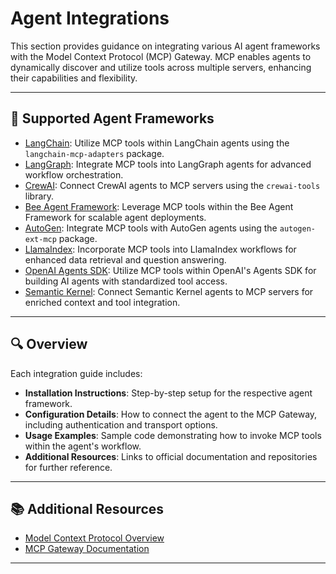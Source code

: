 # Agent Integrations

This section provides guidance on integrating various AI agent frameworks with the Model Context Protocol (MCP) Gateway. MCP enables agents to dynamically discover and utilize tools across multiple servers, enhancing their capabilities and flexibility.

---

## 🧠 Supported Agent Frameworks

- [LangChain](langchain.md): Utilize MCP tools within LangChain agents using the `langchain-mcp-adapters` package.
- [LangGraph](langgraph.md): Integrate MCP tools into LangGraph agents for advanced workflow orchestration.
- [CrewAI](crewai.md): Connect CrewAI agents to MCP servers using the `crewai-tools` library.
- [Bee Agent Framework](bee.md): Leverage MCP tools within the Bee Agent Framework for scalable agent deployments.
- [AutoGen](autogen.md): Integrate MCP tools with AutoGen agents using the `autogen-ext-mcp` package.
- [LlamaIndex](llamaindex.md): Incorporate MCP tools into LlamaIndex workflows for enhanced data retrieval and question answering.
- [OpenAI Agents SDK](openai-sdk.md): Utilize MCP tools within OpenAI's Agents SDK for building AI agents with standardized tool access.
- [Semantic Kernel](semantic-kernel.md): Connect Semantic Kernel agents to MCP servers for enriched context and tool integration.

---

## 🔍 Overview

Each integration guide includes:

- **Installation Instructions**: Step-by-step setup for the respective agent framework.
- **Configuration Details**: How to connect the agent to the MCP Gateway, including authentication and transport options.
- **Usage Examples**: Sample code demonstrating how to invoke MCP tools within the agent's workflow.
- **Additional Resources**: Links to official documentation and repositories for further reference.

---

## 📚 Additional Resources

- [Model Context Protocol Overview](https://modelcontextprotocol.io/)
- [MCP Gateway Documentation](../index.md)

---
